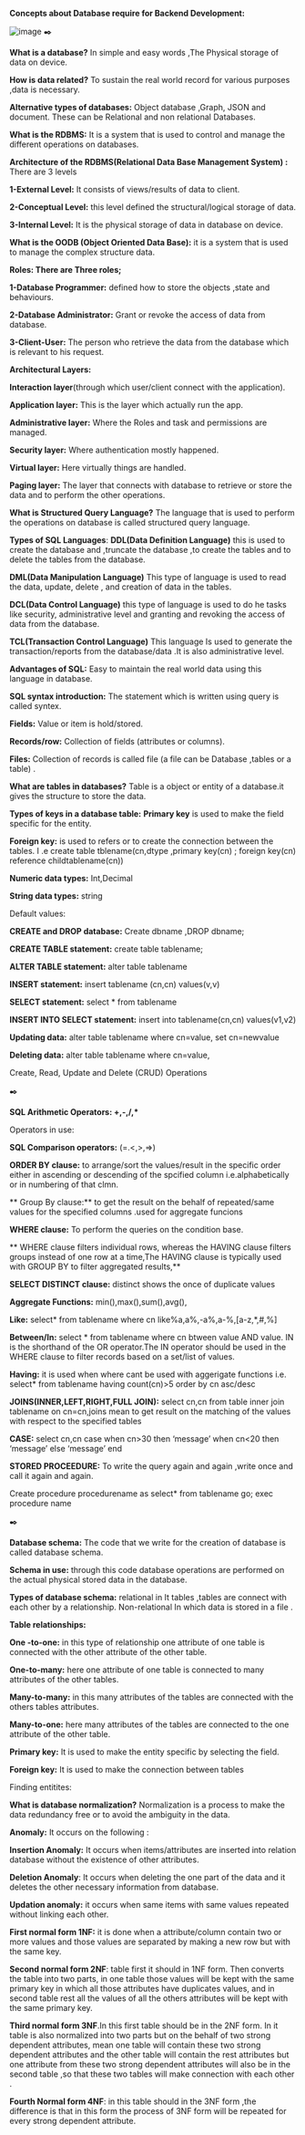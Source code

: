 **Concepts about Database require for Backend Development:**

![image](https://github.com/codebyalisher/Database--All-Concepts/assets/62823194/44a91914-51c0-4fca-839b-ee9d29598e0b)
✒️

**What is a database?** In simple and easy words ,The Physical storage of data on device.

**How is data related?** To sustain the real world record for various purposes ,data is necessary.

**Alternative types of databases:** Object database ,Graph, JSON and document. These can be Relational and non relational Databases.

**What is the RDBMS:** It is a system that is used to control and manage the different operations on databases.

**Architecture of the RDBMS(Relational Data Base Management System) :** There are 3 levels

**1-External Level:** It consists of views/results of data to client.

**2-Conceptual Level:** this level defined the structural/logical storage of data.

**3-Internal Level:** It is the physical storage of data in database on device.

**What is the OODB (Object Oriented Data Base):** it is a system that is used to manage the complex structure data.

**Roles: There are Three roles;**

**1-Database Programmer:** defined how to store the objects ,state and behaviours.

**2-Database Administrator:** Grant or revoke the access of data from database.

**3-Client-User:** The person who retrieve the data from the database which is relevant to his request.

**Architectural Layers:**

**Interaction layer**(through which user/client connect with the application).

**Application layer:** This is the layer which actually run the app.

**Administrative layer:** Where the Roles and task and permissions are managed.

**Security layer:** Where authentication mostly happened.

**Virtual layer:** Here virtually things are handled.

**Paging layer:** The layer that connects with database to retrieve or store the data and to perform the other operations.

**What is Structured Query Language?** The language that is used to perform the operations on database is called structured query language.

**Types of SQL Languages**: **DDL(Data Definition Language)** this is used to create the database and ,truncate the database ,to create the tables and to delete the tables from the database.

**DML(Data Manipulation Language)** This type of language is used to read the data, update, delete , and creation of data in the tables.

**DCL(Data Control Language)** this type of language is used to do he tasks like security, administrative level and granting and revoking the access of data from the database.

**TCL(Transaction Control Language)** This language Is used to generate the transaction/reports from the database/data .It is also administrative level.

**Advantages of SQL:** Easy to maintain the real world data using this language in database.

**SQL syntax introduction:** The statement which is written using query is called syntex.

**Fields:** Value or item is hold/stored.

**Records/row:** Collection of fields (attributes or columns).

**Files:** Collection of records is called file (a file can be Database ,tables or a table) .

**What are tables in databases?** Table is a object or entity of a database.it gives the structure to store the data.

**Types of keys in a database table:** **Primary key** is used to make the field specific for the entity.

**Foreign key:** is used to refers or to create the connection between the tables. I .e create table tblename(cn,dtype ,primary key(cn) ; foreign key(cn) reference childtablename(cn))

**Numeric data types:** Int,Decimal

**String data types:** string

Default values:

**CREATE and DROP database:** Create dbname ,DROP dbname;

**CREATE TABLE statement:** create table tablename;

**ALTER TABLE statement:** alter table tablename

**INSERT statement:** insert tablename (cn,cn) values(v,v)

**SELECT statement:** select \* from tablename

**INSERT INTO SELECT statement:** insert into tablename(cn,cn) values(v1,v2)

**Updating data:** alter table tablename where cn=value, set cn=newvalue

**Deleting data:** alter table tablename where cn=value,

Create, Read, Update and Delete (CRUD) Operations

✒️

**SQL Arithmetic Operators: +,-,/,\***

Operators in use:

**SQL Comparison operators:** (=.\<,\>,=\>)

**ORDER BY clause:** to arrange/sort the values/result in the specific order either in ascending or descending of the spcified column i.e.alphabetically or in numbering of that clmn.

** Group By clause:** to get the result on the behalf of repeated/same values for the specified columns .used for aggregate funcions

**WHERE clause:** To perform the queries on the condition base.

** WHERE clause filters individual rows, whereas the HAVING clause filters groups instead of one row at a time,The HAVING clause is typically used with GROUP BY to filter aggregated results,**

**SELECT DISTINCT clause:** distinct shows the once of duplicate values

**Aggregate Functions:** min(),max(),sum(),avg(),

**Like:** select\* from tablename where cn like%a,a%,-a%,a-%,[a-z,\*,\#,%]

**Between/In:** select \* from tablename where cn btween value AND value. IN is the shorthand of the OR operator.The IN operator should be used in the WHERE clause to filter records based on a set/list of values.

**Having:** it is used when where cant be used with aggerigate functions i.e. select\* from tablename having count(cn)\>5 order by cn asc/desc

**JOINS(INNER,LEFT,RIGHT,FULL JOIN):** select cn,cn from table inner join tablename on cn=cn,joins mean to get result on the matching of the values with respect to the specified tables 

**CASE:** select cn,cn case when cn\>30 then ‘message’ when cn\<20 then ‘message’ else ‘message’ end

**STORED PROCEEDURE:** To write the query again and again ,write once and call it again and again.

Create procedure procedurename as select\* from tablename go; exec procedure name

✒️

**Database schema:** The code that we write for the creation of database is called database schema.

**Schema in use:** through this code database operations are performed on the actual physical stored data in the database.

**Types of database schema:** relational in It tables ,tables are connect with each other by a relationship. Non-relational In which data is stored in a file .

**Table relationships:**

**One -to-one:** in this type of relationship one attribute of one table is connected with the other attribute of the other table.

**One-to-many:** here one attribute of one table is connected to many attributes of the other tables.

**Many-to-many:** in this many attributes of the tables are connected with the others tables attributes.

**Many-to-one:** here many attributes of the tables are connected to the one attribute of the other table.

**Primary key:** It is used to make the entity specific by selecting the field.

**Foreign key:** It is used to make the connection between tables

Finding entitites:

**What is database normalization?** Normalization is a process to make the data redundancy free or to avoid the ambiguity in the data.

**Anomaly:** It occurs on the following :

**Insertion Anomaly:** It occurs when items/attributes are inserted into relation database without the existence of other attributes.

**Deletion Anomaly**: It occurs when deleting the one part of the data and it deletes the other necessary information from database.

**Updation anomaly:** it occurs when same items with same values repeated without linking each other.

**First normal form 1NF:** it is done when a attribute/column contain two or more values and those values are separated by making a new row but with the same key.

**Second normal form 2NF**: table first it should in 1NF form. Then converts the table into two parts, in one table those values will be kept with the same primary key in which all those attributes have duplicates values, and in second table rest all the values of all the others attributes will be kept with the same primary key.

**Third normal form 3NF**.In this first table should be in the 2NF form. In it table is also normalized into two parts but on the behalf of two strong dependent attributes, mean one table will contain these two strong dependent attributes and the other table will contain the rest attributes but one attribute from these two strong dependent attributes will also be in the second table ,so that these two tables will make connection with each other .

**Fourth Normal form 4NF**: in this table should in the 3NF form ,the difference is that in this form the process of 3NF form will be repeated for every strong dependent attribute.
